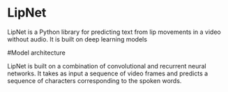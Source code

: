 # LipNet

LipNet is a Python library for predicting text from lip movements in a video without audio. It is built on deep learning models 

#Model architecture

LipNet is built on a combination of convolutional and recurrent neural networks. It takes as input a sequence of video frames and predicts a sequence of characters corresponding to the spoken words.
